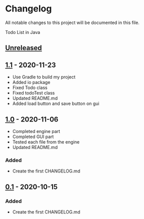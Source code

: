# Changelog

All notable changes to this project will be documented in this file.

Todo List in Java

## [Unreleased]  

## [1.1] - 2020-11-23

- Use Gradle to build my project
- Added io package
- Fixed Todo class
- Fixed todoTest class
- Updated README.md
- Added load button and save button on gui

## [1.0] - 2020-11-06

- Completed engine part
- Completed GUI part
- Tested each file from the engine
- Updated README.md

### Added

- Create the first CHANGELOG.md

## [0.1] - 2020-10-15

### Added

- Create the first CHANGELOG.md

[unreleased]: https://github.com/UserZiming/3321-project-Ziming-Wang/compare/1.1...0.1

[1.1]: https://github.com/UserZiming/3321-project-Ziming-Wang/releases/tag/1.1
[1.0]: https://github.com/UserZiming/3321-project-Ziming-Wang/releases/tag/1.0
[0.1]: https://github.com/UserZiming/3321-project-Ziming-Wang/releases/tag/0.1
